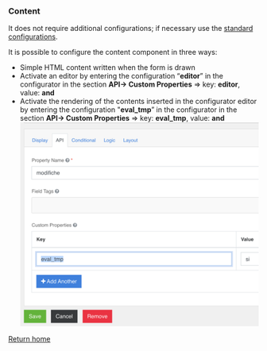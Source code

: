 ### Content
It does not require additional configurations; if necessary use the [standard configurations](../../base.md#the-following-properties-are-managed-in-the-components).

It is possible to configure the content component in three ways:  
- Simple HTML content written when the form is drawn
- Activate an editor by entering the configuration “**editor**” in the configurator in the section **API→ Custom Properties** => key: **editor**, value: **and**
- Activate the rendering of the contents inserted in the configurator editor by entering the configuration "**eval_tmp**” in the configurator in the section **API→ Custom Properties** => key: **eval_tmp**, value: **and**  
    ![content](../../../img/componenti/layout/content_img1.png "content")

[Return home](../../index.md)
